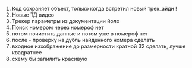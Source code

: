 1. Код сохраняет объект, только когда встретил новый трек_айди !
2. Новые ТД видео
2. Трекер параметры из документации йоло
4. Поиск номером через номероф нет
7. потом почистить данные и потом уже в номероф нет
8. после - проверку на дубль найденного номера сделать
9. входное изхображение до размерности кратной 32 сделать, лучше квадратнее
10. схему бы запилить красивую